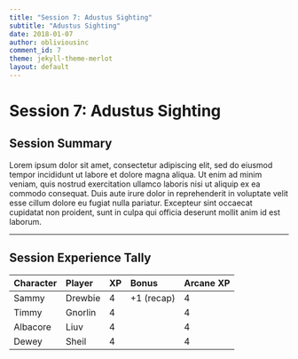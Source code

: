 ```yaml
---
title: "Session 7: Adustus Sighting"
subtitle: "Adustus Sighting"
date: 2018-01-07
author: obliviousinc
comment_id: 7
theme: jekyll-theme-merlot
layout: default
---
```


# Session 7: Adustus Sighting

## Session Summary

Lorem ipsum dolor sit amet, consectetur adipiscing elit, sed do eiusmod tempor incididunt ut labore et dolore magna aliqua. Ut enim ad minim veniam, quis nostrud exercitation ullamco laboris nisi ut aliquip ex ea commodo consequat. Duis aute irure dolor in reprehenderit in voluptate velit esse cillum dolore eu fugiat nulla pariatur. Excepteur sint occaecat cupidatat non proident, sunt in culpa qui officia deserunt mollit anim id est laborum.

* * *

## Session Experience Tally

| Character | Player  | XP  | Bonus      | Arcane XP |
|:--------- |:------- |:--- |:---------- |:--------- |
| Sammy     | Drewbie | 4   | +1 (recap) | 4         |
| Timmy     | Gnorlin | 4   |            | 4         |
| Albacore  | Liuv    | 4   |            | 4         |
| Dewey     | Sheil   | 4   |            | 4         |